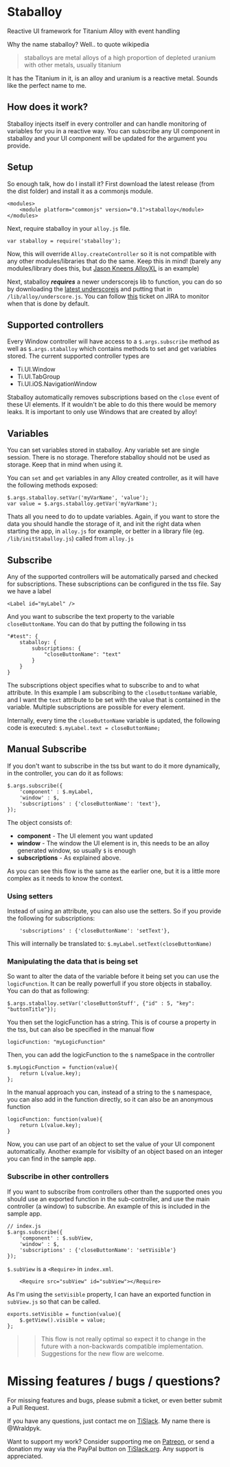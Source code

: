 # Staballoy
Reactive UI framework for Titanium Alloy with event handling

Why the name staballoy? Well.. to quote wikipedia

> staballoys are metal alloys of a high proportion of depleted uranium with other metals, usually titanium

It has the Titanium in it, is an alloy and uranium is a reactive metal. Sounds like the perfect name to me.

## How does it work?
Staballoy injects itself in every controller and can handle monitoring of variables for you in a reactive way. You can subscribe any UI component in staballoy and your UI component will be updated for the argument you provide.

## Setup

So enough talk, how do I install it? First download the latest release (from the dist folder) and install it as a commonjs module.

    <modules>
        <module platform="commonjs" version="0.1">staballoy</module>
    </modules>
    
Next, require staballoy in your `alloy.js` file.

    var staballoy = require('staballoy');

Now, this will override `Alloy.createController` so it is not compatible with any other modules/libraries that do the same. Keep this in mind! (barely any modules/library does this, but [Jason Kneens AlloyXL](https://github.com/jasonkneen/AlloyXL) is an example)

Next, staballoy _**requires**_ a newer underscorejs lib to function, you can do so by downloading the [latest underscorejs](http://underscorejs.org) and putting that in `/lib/alloy/underscore.js`. You can follow [this](https://jira.appcelerator.org/browse/ALOY-1583) ticket on JIRA to monitor when that is done by default.

## Supported controllers

Every Window controller will have access to a `$.args.subscribe` method as well as `$.args.staballoy` which contains methods to set and get variables stored. The current supported controller types are

- Ti.UI.Window
- Ti.UI.TabGroup
- Ti.UI.iOS.NavigationWindow

Staballoy automatically removes subscriptions based on the `close` event of these UI elements. If it wouldn't be able to do this there would be memory leaks. It is important to only use Windows that are created by alloy!

## Variables

You can set variables stored in staballoy. Any variable set are single session. There is no storage. Therefore staballoy should not be used as storage. Keep that in mind when using it. 

You can `set` and `get` variables in any Alloy created controller, as it will have the following methods exposed:

    $.args.staballoy.setVar('myVarName', 'value');
    var value = $.args.staballoy.getVar('myVarName');
    
Thats all you need to do to update variables. Again, if you want to store the data you should handle the storage of it, and init the right data when starting the app, in `alloy.js` for example, or better in a library file (eg. `/lib/initStaballoy.js`) called from `alloy.js`

## Subscribe
Any of the supported controllers will be automatically parsed and checked for subscriptions. These subscriptions can be configured in the tss file. Say we have a label

    <Label id="myLabel" />
    
And you want to subscribe the text property to the variable `closeButtonName`. You can do that by putting the following in tss

    "#test": {
        staballoy: {
            subscriptions: {
                "closeButtonName": "text"
            }
        }
    }

The subscriptions object specifies what to subscribe to and to what attribute. In this example I am subscribing to the `closeButtonName` variable, and I want the `text` attribute to be set with the value that is contained in the variable. Multiple subscriptions are possible for every element.

Internally, every time the `closeButtonName` variable is updated, the following code is executed: `$.myLabel.text = closeButtonName;`

## Manual Subscribe
If you don't want to subscribe in the tss but want to do it more dynamically, in the controller, you can do it as follows:

    $.args.subscribe({
        'component' : $.myLabel,
        'window' : $,
        'subscriptions' : {'closeButtonName': 'text'},
    });

The object consists of:

- **component** - The UI element you want updated
- **window** - The window the UI element is in, this needs to be an alloy generated window, so usually `$` is enough
- **subscriptions** - As explained above.

As you can see this flow is the same as the earlier one, but it is a little more complex as it needs to know the context.

### Using setters
Instead of using an attribute, you can also use the setters. So if you provide the following for subscriptions:

        'subscriptions' : {'closeButtonName': 'setText'},

This will internally be translated to: `$.myLabel.setText(closeButtonName)`

### Manipulating the data that is being set
So want to alter the data of the variable before it being set you can use the `logicFunction`. It can be really powerfull if you store objects in staballoy. You can do that as following:


    $.args.staballoy.setVar('closeButtonStuff', {"id" : 5, "key": "buttonTitle"});
    
You then set the logicFunction has a string. This is of course a property in the tss, but can also be specified in the manual flow
    
    logicFunction: "myLogicFunction"
    
Then, you can add the logicFunction to the `$` nameSpace in the controller

    $.myLogicFunction = function(value){
    	return L(value.key);
    };
    
In the manual approach you can, instead of a string to the `$` namespace, you can also add in the function directly, so it can also be an anonymous function

    logicFunction: function(value){
        return L(value.key);
    }
    
Now, you can use part of an object to set the value of your UI component automatically. Another example for visibilty of an object based on an integer you can find in the sample app.
    
### Subscribe in other controllers

If you want to subscribe from controllers other than the supported ones you should use an exported function in the sub-controller, and use the main controller (a window) to subscribe. An example of this is included in the sample app. 

    // index.js
    $.args.subscribe({
        'component' : $.subView,
        'window' : $,
        'subscriptions' : {'closeButtonName': 'setVisible'}
    });
    
`$.subView` is a `<Require>` in `index.xml`. 

		<Require src="subView" id="subView"></Require>

As I'm using the `setVisible` property, I can have an exported function in `subView.js` so that can be called.

    exports.setVisible = function(value){
        $.getView().visible = value;
    };
    
>> This flow is not really optimal so expect it to change in the future with a non-backwards compatible implementation. Suggestions for the new flow are welcome.

# Missing features / bugs / questions?
For missing features and bugs, please submit a ticket, or even better submit a Pull Request. 

If you have any questions, just contact me on [TiSlack](http://tislack.org). My name there is @Wraldpyk.

Want to support my work? Consider supporting me on [Patreon](https://www.patreon.com/wraldpyk), or send a donation my way via the PayPal button on [TiSlack.org](http://tislack.org). Any support is appreciated.
